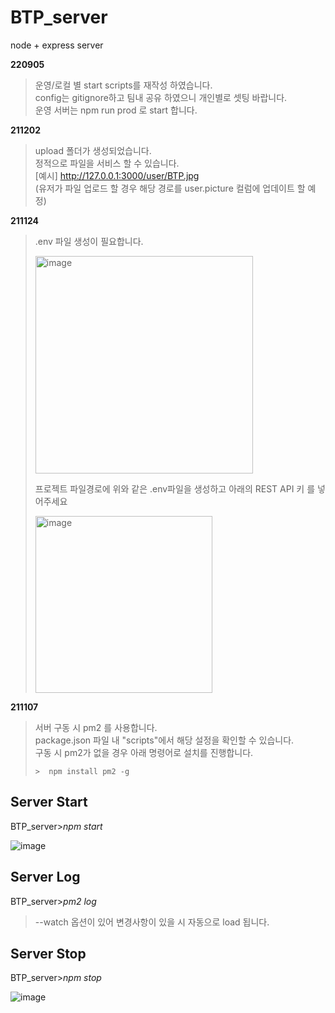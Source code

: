 # BTP_server
node + express server

**220905**
> 운영/로컬 별 start scripts를 재작성 하였습니다.   
> config는 gitignore하고 팀내 공유 하였으니 개인별로 셋팅 바랍니다.    
> 운영 서버는 npm run prod 로 start 합니다.


**211202**
> upload 폴더가 생성되었습니다.   
> 정적으로 파일을 서비스 할 수 있습니다.   
> [예시] http://127.0.0.1:3000/user/BTP.jpg   
> (유저가 파일 업로드 할 경우 해당 경로를 user.picture 컬럼에 업데이트 할 예정)

**211124**
> .env 파일 생성이 필요합니다.   
>    
> <img width="348" alt="image" src="https://user-images.githubusercontent.com/24507556/143081804-62408e36-19e6-4e94-ac58-8de8310f9fce.png">
>    
>   
>  프로젝트 파일경로에 위와 같은 .env파일을 생성하고 아래의 REST API 키 를 넣어주세요    
>        
> <img width="283" alt="image" src="https://user-images.githubusercontent.com/24507556/143082250-2c8fb380-01b9-4d5f-b5f6-22f1234ca454.png">

**211107**
>서버 구동 시 pm2 를 사용합니다.   
>package.json 파일 내 "scripts"에서 해당 설정을 확인할 수 있습니다.   
>구동 시 pm2가 없을 경우 아래 명령어로 설치를 진행합니다.
>```
>>  npm install pm2 -g
>```
## Server Start
BTP_server>*npm start*

![image](https://user-images.githubusercontent.com/24507556/140636779-6712eb08-c04e-465f-84e2-5ae875953e6a.png)


## Server Log
BTP_server>*pm2 log*

> --watch 옵션이 있어 변경사항이 있을 시 자동으로 load 됩니다.


## Server Stop
BTP_server>*npm stop*

![image](https://user-images.githubusercontent.com/24507556/140636888-5d6d5d9c-b7cb-458a-80d5-e3a38e1c1d1e.png)
